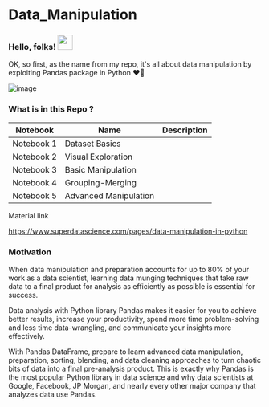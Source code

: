 # Data_Manipulation

### Hello, folks! <img src="https://raw.githubusercontent.com/MartinHeinz/MartinHeinz/master/wave.gif" width="30px">

OK, so first, as the name from my repo, it's all about data manipulation by exploiting Pandas package in Python :heart_on_fire:

![image](https://user-images.githubusercontent.com/96984414/147878243-6f5370c9-35b1-49c8-a1d4-9cc8fc4fb7a9.png)

### What is in this Repo ?

Notebook | Name | Description
---|---|---
Notebook 1 | Dataset Basics | |
Notebook 2 | Visual Exploration | |
Notebook 3 | Basic Manipulation | |
Notebook 4 | Grouping-Merging | | 
Notebook 5 | Advanced Manipulation | |

Material link

https://www.superdatascience.com/pages/data-manipulation-in-python

### Motivation 
When data manipulation and preparation accounts for up to 80% of your work as a data scientist, learning data munging techniques that take raw data to a final product for analysis as efficiently as possible is essential for success.


Data analysis with Python library Pandas makes it easier for you to achieve better results, increase your productivity, spend more time problem-solving and less time data-wrangling, and communicate your insights more effectively.

With Pandas DataFrame, prepare to learn advanced data manipulation, preparation, sorting, blending, and data cleaning approaches to turn chaotic bits of data into a final pre-analysis product. This is exactly why Pandas is the most popular Python library in data science and why data scientists at Google, Facebook, JP Morgan, and nearly every other major company that analyzes data use Pandas.
